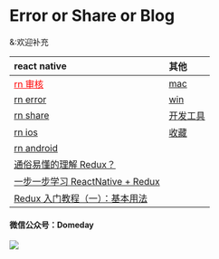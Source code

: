 # Error or Share or Blog
&:欢迎补充

|react native | 其他 |
|:---|:---|
|<a style="color:red" href="#">rn 审核</a>|[mac](./Mac)| 
|[rn error](./ReactNativeError)|[ win ](./Windows)|
|[rn share](./ReactNativeShare)|[开发工具](./DevTools)|
|[rn ios](./ReactNativeIOS)|[收藏](./Collection)|
|[rn android](./ReactNativeAndroid)||
|[通俗易懂的理解 Redux？](https://www.zhihu.com/question/41312576?sort=created)||
|[一步一步学习 ReactNative + Redux](http://www.jianshu.com/u/b46feacc4893)||
|[Redux 入门教程（一）：基本用法](http://www.ruanyifeng.com/blog/2016/09/redux_tutorial_part_one_basic_usages.html)||



#### 微信公众号：Domeday
![](https://raw.githubusercontent.com/TrustTheBoy/imagesGithub/master/WeChat/publick/WeChatCode.jpg)



